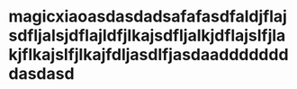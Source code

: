 magicxiaoasdasdadsafafasdfaldjflajsdfljalsjdflajldfjlkajsdfljalkjdflajslfjlakjflkajslfjlkajfdljasdlfjasdaaddddddddasdasd
=========
